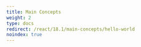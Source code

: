 ```yaml
---
title: Main Concepts
weight: 2
type: docs
redirect: /react/18.1/main-concepts/hello-world
noindex: true
---
```

